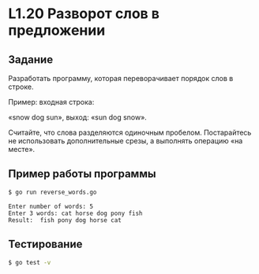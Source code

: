 # L1.20 Разворот слов в предложении
## Задание
Разработать программу, которая переворачивает порядок слов в строке.

Пример: входная строка:

«snow dog sun», выход: «sun dog snow».

Считайте, что слова разделяются одиночным пробелом. Постарайтесь не использовать дополнительные срезы, а выполнять операцию «на месте».
## Пример работы программы
```bash
$ go run reverse_words.go
```
```
Enter number of words: 5
Enter 3 words: cat horse dog pony fish
Result:  fish pony dog horse cat
```
## Тестирование
```bash 
$ go test -v
```
